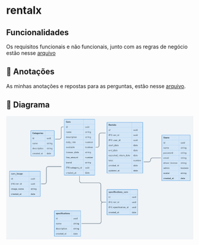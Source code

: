 # rentalx


## Funcionalidades
Os requisitos funcionais e não funcionais, junto com as regras de negócio estão nesse [arquivo](func.md)

## 📃 Anotações
As minhas anotações e repostas para as perguntas, estão nesse [arquivo](caderno.md).

## 🔷 Diagrama
<img src="public/diagram.png" />
